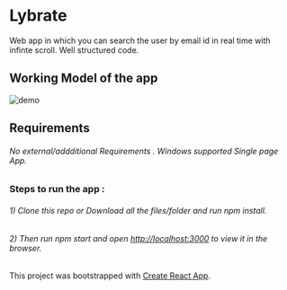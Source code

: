 # Lybrate
Web app in which you can search the user by email id in real time with infinte scroll. Well structured code.

## Working Model of the app
![demo](lybrate.gif)

## Requirements
###### No external/addditional Requirements . Windows supported Single page App. 

### <b>Steps to run the app</b> :
###### 1) Clone this repo or Download all the files/folder and run npm install.
###### 2) Then run npm start and open [http://localhost:3000](http://localhost:3000) to view it in the browser. 

This project was bootstrapped with [Create React App](https://github.com/facebook/create-react-app).
